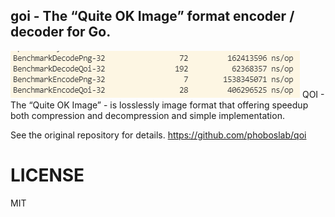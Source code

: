 ## goi - The “Quite OK Image” format encoder / decoder for Go.

![goi](goi.png)
QOI - The “Quite OK Image” - is losslessly image format that offering speedup both compression and decompression and simple implementation.

See the original repository for details.
https://github.com/phoboslab/qoi

# LICENSE

MIT
